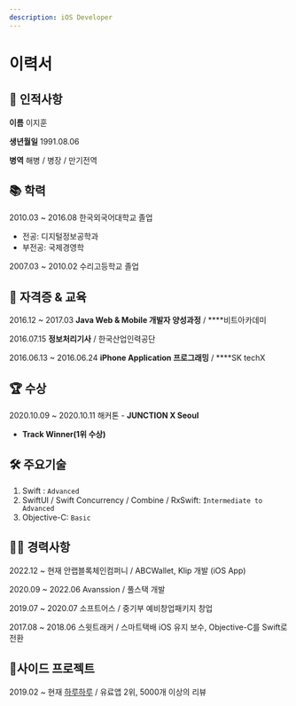 ```yaml
---
description: iOS Developer
---
```


# 이력서

## 👤 인적사항

**이름**            이지훈

**생년월일**     1991.08.06

**병역**         해병 / 병장 / 만기전역

## 📚 학력

2010.03 \~ 2016.08 한국외국어대학교 졸업

* 전공: 디지털정보공학과
* 부전공: 국제경영학

2007.03 \~ 2010.02 수리고등학교 졸업

## 📖 자격증 & 교육

2016.12 \~ 2017.03 **Java Web & Mobile 개발자 양성과정** / \*\*\*\*비트아카데미

2016.07.15 **정보처리기사** / 한국산업인력공단

2016.06.13 \~ 2016.06.24 **iPhone Application 프로그래밍** / \*\*\*\*SK techX

## 🏆 수상

2020.10.09 \~ 2020.10.11 해커톤 - **JUNCTION X Seoul**

* **Track Winner(1위 수상)**

## 🛠 주요기술

1. Swift : `Advanced`
2. SwiftUI / Swift Concurrency / Combine / RxSwift: `Intermediate to Advanced`
3. Objective-C: `Basic`

## 👩‍💻 경력사항

2022.12 \~ 현재 안랩블록체인컴퍼니 / ABCWallet, Klip 개발 (iOS App)

2020.09 \~ 2022.06 Avanssion / 풀스택 개발

2019.07 \~ 2020.07 소프트어스 / 중기부 예비창업패키지 창업

2017.08 \~ 2018.06 스윗트래커 / 스마트택배 iOS 유지 보수, Objective-C를 Swift로 전환

## 📱사이드 프로젝트

2019.02 \~ 현재  [하루하루](https://apps.apple.com/kr/app/id1452035712) / 유료앱 2위, 5000개 이상의 리뷰
